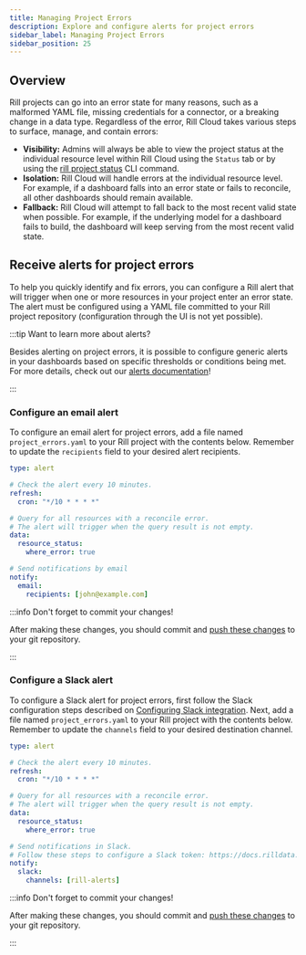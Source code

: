 ```yaml
---
title: Managing Project Errors
description: Explore and configure alerts for project errors
sidebar_label: Managing Project Errors
sidebar_position: 25
---
```


## Overview

Rill projects can go into an error state for many reasons, such as a malformed YAML file, missing credentials for a connector, or a breaking change in a data type.
Regardless of the error, Rill Cloud takes various steps to surface, manage, and contain errors:

- **Visibility:** Admins will always be able to view the project status at the individual resource level within Rill Cloud using the `Status` tab or by using the [rill project status](/reference/cli/project/status.md) CLI command.
- **Isolation:** Rill Cloud will handle errors at the individual resource level. For example, if a dashboard falls into an error state or fails to reconcile, all other dashboards should remain available. 
- **Fallback:** Rill Cloud will attempt to fall back to the most recent valid state when possible. For example, if the underlying model for a dashboard fails to build, the dashboard will keep serving from the most recent valid state.

## Receive alerts for project errors

To help you quickly identify and fix errors, you can configure a Rill alert that will trigger when one or more resources in your project enter an error state. The alert must be configured using a YAML file committed to your Rill project repository (configuration through the UI is not yet possible).

:::tip Want to learn more about alerts?

Besides alerting on project errors, it is possible to configure generic alerts in your dashboards based on specific thresholds or conditions being met. For more details, check out our [alerts documentation](/explore/alerts/alerts.md)!

:::

### Configure an email alert

To configure an email alert for project errors, add a file named `project_errors.yaml` to your Rill project with the contents below. Remember to update the `recipients` field to your desired alert recipients.

```yaml
type: alert

# Check the alert every 10 minutes.
refresh:
  cron: "*/10 * * * *"

# Query for all resources with a reconcile error.
# The alert will trigger when the query result is not empty.
data:
  resource_status:
    where_error: true

# Send notifications by email
notify:
  email:
    recipients: [john@example.com]
```

:::info Don't forget to commit your changes!

After making these changes, you should commit and [push these changes](/deploy/deploy-dashboard/github-101.md#pushing-changes) to your git repository.

:::

### Configure a Slack alert

To configure a Slack alert for project errors, first follow the Slack configuration steps described on [Configuring Slack integration](/explore/alerts#configuring-slack-targets). Next, add a file named `project_errors.yaml` to your Rill project with the contents below. Remember to update the `channels` field to your desired destination channel.

```yaml
type: alert

# Check the alert every 10 minutes.
refresh:
  cron: "*/10 * * * *"

# Query for all resources with a reconcile error.
# The alert will trigger when the query result is not empty.
data:
  resource_status:
    where_error: true

# Send notifications in Slack.
# Follow these steps to configure a Slack token: https://docs.rilldata.com/explore/alerts#configuring-slack-targets.
notify:
  slack:
    channels: [rill-alerts]
```

:::info Don't forget to commit your changes!

After making these changes, you should commit and [push these changes](/deploy/deploy-dashboard/github-101.md#pushing-changes) to your git repository.

:::
